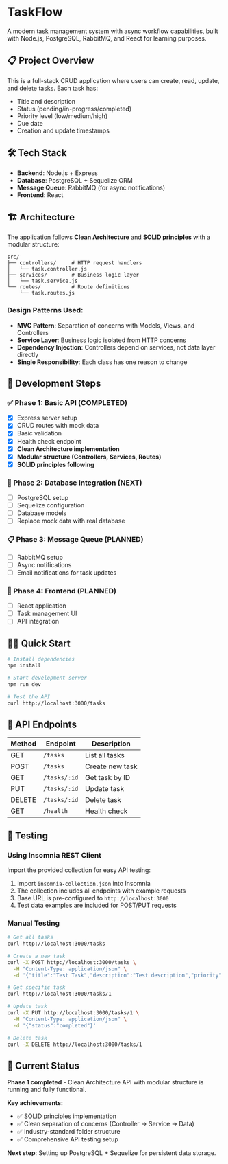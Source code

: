 # TaskFlow

A modern task management system with async workflow capabilities, built with Node.js, PostgreSQL, RabbitMQ, and React for learning purposes.

## 📋 Project Overview

This is a full-stack CRUD application where users can create, read, update, and delete tasks. Each task has:
- Title and description
- Status (pending/in-progress/completed)
- Priority level (low/medium/high)
- Due date
- Creation and update timestamps

## 🛠️ Tech Stack

- **Backend**: Node.js + Express
- **Database**: PostgreSQL + Sequelize ORM
- **Message Queue**: RabbitMQ (for async notifications)
- **Frontend**: React

## 🏗️ Architecture

The application follows **Clean Architecture** and **SOLID principles** with a modular structure:

```
src/
├── controllers/     # HTTP request handlers
│   └── task.controller.js
├── services/        # Business logic layer
│   └── task.service.js
└── routes/          # Route definitions
    └── task.routes.js
```

### Design Patterns Used:
- **MVC Pattern**: Separation of concerns with Models, Views, and Controllers
- **Service Layer**: Business logic isolated from HTTP concerns
- **Dependency Injection**: Controllers depend on services, not data layer directly
- **Single Responsibility**: Each class has one reason to change

## 🚀 Development Steps

### ✅ Phase 1: Basic API (COMPLETED)
- [x] Express server setup
- [x] CRUD routes with mock data
- [x] Basic validation
- [x] Health check endpoint
- [x] **Clean Architecture implementation**
- [x] **Modular structure (Controllers, Services, Routes)**
- [x] **SOLID principles following**

### 🔄 Phase 2: Database Integration (NEXT)
- [ ] PostgreSQL setup
- [ ] Sequelize configuration
- [ ] Database models
- [ ] Replace mock data with real database

### 📋 Phase 3: Message Queue (PLANNED)
- [ ] RabbitMQ setup
- [ ] Async notifications
- [ ] Email notifications for task updates

### 🎨 Phase 4: Frontend (PLANNED)
- [ ] React application
- [ ] Task management UI
- [ ] API integration

## 🏃‍♂️ Quick Start

```bash
# Install dependencies
npm install

# Start development server
npm run dev

# Test the API
curl http://localhost:3000/tasks
```

## 📡 API Endpoints

| Method | Endpoint | Description |
|--------|----------|-------------|
| GET | `/tasks` | List all tasks |
| POST | `/tasks` | Create new task |
| GET | `/tasks/:id` | Get task by ID |
| PUT | `/tasks/:id` | Update task |
| DELETE | `/tasks/:id` | Delete task |
| GET | `/health` | Health check |

## 🧪 Testing

### Using Insomnia REST Client

Import the provided collection for easy API testing:

1. Import `insomnia-collection.json` into Insomnia
2. The collection includes all endpoints with example requests
3. Base URL is pre-configured to `http://localhost:3000`
4. Test data examples are included for POST/PUT requests

### Manual Testing

```bash
# Get all tasks
curl http://localhost:3000/tasks

# Create a new task
curl -X POST http://localhost:3000/tasks \
  -H "Content-Type: application/json" \
  -d '{"title":"Test Task","description":"Test description","priority":"high"}'

# Get specific task
curl http://localhost:3000/tasks/1

# Update task
curl -X PUT http://localhost:3000/tasks/1 \
  -H "Content-Type: application/json" \
  -d '{"status":"completed"}'

# Delete task
curl -X DELETE http://localhost:3000/tasks/1
```

## 🎯 Current Status

**Phase 1 completed** - Clean Architecture API with modular structure is running and fully functional.

**Key achievements:**
- ✅ SOLID principles implementation
- ✅ Clean separation of concerns (Controller → Service → Data)
- ✅ Industry-standard folder structure
- ✅ Comprehensive API testing setup

**Next step**: Setting up PostgreSQL + Sequelize for persistent data storage.